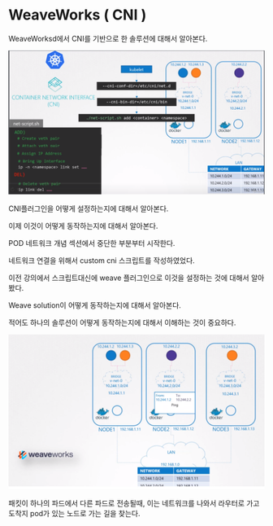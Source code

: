 # WeaveWorks ( CNI )
WeaveWorksd에서 CNI를 기반으로 한 솔루션에 대해서 알아본다.

![cniweave](../contents/cniweave01.PNG)

CNI플러그인을 어떻게 설정하는지에 대해서 알아본다.


이제 이것이 어떻게 동작하는지에 대해서 알아본다.

POD 네트워크 개념 섹션에서 중단한 부분부터 시작한다.

네트워크 연결을 위해서 custom cni 스크립트를 작성하였었다. 

이전 강의에서 스크립트대신에 weave 플러그인으로 이것을 설정하는 것에 대해서 알아봤다.

Weave solution이 어떻게 동작하는지에 대해서 알아본다.

적어도 하나의 솔루션이 어떻게 동작하는지에 대해서 이해하는 것이 중요하다.

![cniweave](../contents/cniweave02.PNG)

패킷이 하나의 파드에서 다른 파드로 전송될때, 이는 네트워크를 나와서 라우터로 가고 도착지 pod가 있는 노드로 가는 길을 찾는다.

